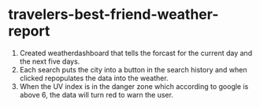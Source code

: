 # travelers-best-friend-weather-report

1. Created weatherdashboard that tells the forcast for the current day and the next five days.
2. Each search puts the city into a button in the search history and when clicked repopulates the data into the weather.
3. When the UV index is in the danger zone which according to google is above 6, the data will turn red to warn the user.
